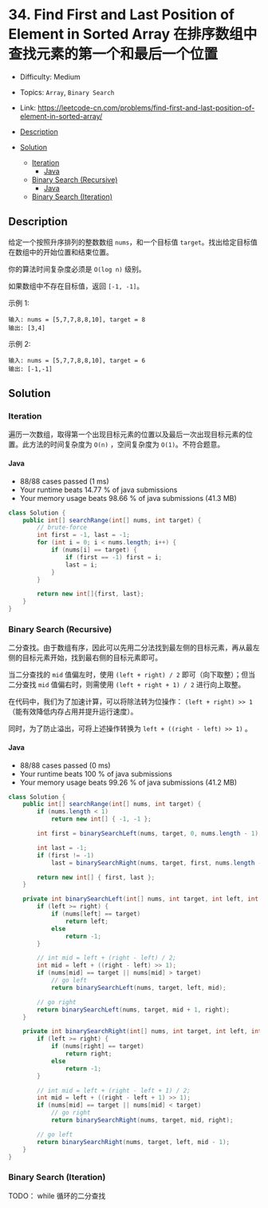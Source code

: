 <!-- omit in toc -->
# 34. Find First and Last Position of Element in Sorted Array 在排序数组中查找元素的第一个和最后一个位置

- Difficulty: Medium
- Topics: `Array`, `Binary Search`
- Link: https://leetcode-cn.com/problems/find-first-and-last-position-of-element-in-sorted-array/

- [Description](#description)
- [Solution](#solution)
  - [Iteration](#iteration)
    - [Java](#java)
  - [Binary Search (Recursive)](#binary-search-recursive)
    - [Java](#java-1)
  - [Binary Search (Iteration)](#binary-search-iteration)

## Description

给定一个按照升序排列的整数数组 `nums`，和一个目标值 `target`。找出给定目标值在数组中的开始位置和结束位置。

你的算法时间复杂度必须是 `O(log n)` 级别。

如果数组中不存在目标值，返回 `[-1, -1]`。

示例 1:
```
输入: nums = [5,7,7,8,8,10], target = 8
输出: [3,4]
```
示例 2:
```
输入: nums = [5,7,7,8,8,10], target = 6
输出: [-1,-1]
```

## Solution

### Iteration

遍历一次数组，取得第一个出现目标元素的位置以及最后一次出现目标元素的位置。此方法的时间复杂度为 `O(n)` ，空间复杂度为 `O(1)`。不符合题意。

#### Java

- 88/88 cases passed (1 ms)
- Your runtime beats 14.77 % of java submissions
- Your memory usage beats 98.66 % of java submissions (41.3 MB)

```java
class Solution {
    public int[] searchRange(int[] nums, int target) {
        // brute-force
        int first = -1, last = -1;
        for (int i = 0; i < nums.length; i++) {
            if (nums[i] == target) {
                if (first == -1) first = i;
                last = i;
            }
        }

        return new int[]{first, last};
    }
}
```

### Binary Search (Recursive)

二分查找。由于数组有序，因此可以先用二分法找到最左侧的目标元素，再从最左侧的目标元素开始，找到最右侧的目标元素即可。

当二分查找的 `mid` 值偏左时，使用 `(left + right) / 2` 即可（向下取整）；但当二分查找 `mid` 值偏右时，则需使用 `(left + right + 1) / 2` 进行向上取整。

在代码中，我们为了加速计算，可以将除法转为位操作： `(left + right) >> 1` （能有效降低内存占用并提升运行速度）。

同时，为了防止溢出，可将上述操作转换为 `left + ((right - left) >> 1)` 。

#### Java

- 88/88 cases passed (0 ms)
- Your runtime beats 100 % of java submissions
- Your memory usage beats 99.26 % of java submissions (41.2 MB)

```java
class Solution {
    public int[] searchRange(int[] nums, int target) {
        if (nums.length < 1)
            return new int[] { -1, -1 };

        int first = binarySearchLeft(nums, target, 0, nums.length - 1);

        int last = -1;
        if (first != -1)
            last = binarySearchRight(nums, target, first, nums.length - 1);

        return new int[] { first, last };
    }

    private int binarySearchLeft(int[] nums, int target, int left, int right) {
        if (left >= right) {
            if (nums[left] == target)
                return left;
            else
                return -1;
        }

        // int mid = left + (right - left) / 2;
        int mid = left + ((right - left) >> 1);
        if (nums[mid] == target || nums[mid] > target)
            // go left
            return binarySearchLeft(nums, target, left, mid);

        // go right
        return binarySearchLeft(nums, target, mid + 1, right);
    }

    private int binarySearchRight(int[] nums, int target, int left, int right) {
        if (left >= right) {
            if (nums[right] == target)
                return right;
            else
                return -1;
        }

        // int mid = left + (right - left + 1) / 2;
        int mid = left + ((right - left + 1) >> 1);
        if (nums[mid] == target || nums[mid] < target)
            // go right
            return binarySearchRight(nums, target, mid, right);

        // go left
        return binarySearchRight(nums, target, left, mid - 1);
    }
}
```

### Binary Search (Iteration)

TODO： while 循环的二分查找
